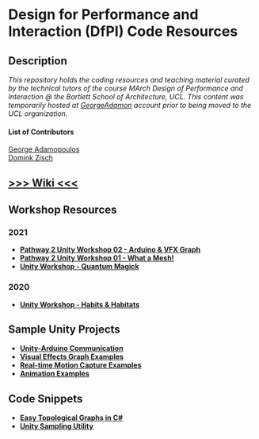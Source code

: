 Design for Performance and Interaction (DfPI) Code Resources
===

Description
---
_This repository holds the coding resources and teaching material curated by the technical tutors of the course MArch Design of Performance and Interaction @ the Bartlett School of Architecture, UCL. This content was temporarily hosted at [GeorgeAdamon](https://github.com/GeorgeAdamon) account prior to being moved to the UCL organization._

#### List of Contributors
[George Adamopoulos](https://github.com/GeorgeAdamon)  
[Domink Zisch](https://github.com/dominik-zisch)

## [>>> Wiki <<<](https://github.com/GeorgeAdamon/dfpi/wiki)

Workshop Resources
---
### 2021
- [**Pathway 2 Unity Workshop 02 - Arduino & VFX Graph**](/workshops/unity/2021_pathway2_workshop_02)
- [**Pathway 2 Unity Workshop 01 - What a Mesh!**](/workshops/unity/2021_pathway2_workshop_01)
- [**Unity Workshop - Quantum Magick**](/workshops/unity/2021_quantum_magick)
### 2020
* [**Unity Workshop - Habits & Habitats**](/workshops/unity/2020_habits_habitats)

Sample Unity Projects
---
* [**Unity-Arduino Communication**](https://github.com/dominik-zisch/UnityArduinoComms)
* [**Visual Effects Graph Examples**](https://github.com/GeorgeAdamon/dfpi/tree/master/examples/unity/vfx)
* [**Real-time Motion Capture Examples**](https://github.com/UCL/dfpi/tree/master/examples/unity/vfx/VFX_MotionCapture_Samples)
* [**Animation Examples**](https://github.com/GeorgeAdamon/dfpi/tree/master/examples/unity/animation)

Code Snippets
---
* [**Easy Topological Graphs in C#**](https://github.com/GeorgeAdamon/dfpi/blob/master/snippets/QuickGraphUtility.cs)
* [**Unity Sampling Utility**](https://github.com/UCL/dfpi/blob/master/snippets/SamplingUtility.cs)
